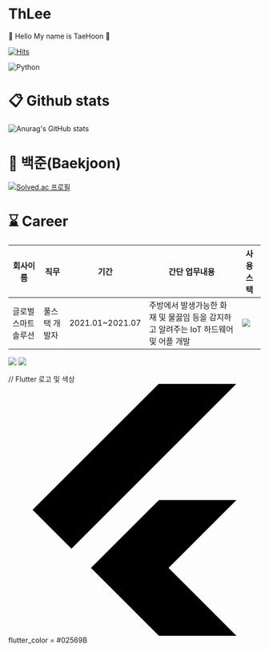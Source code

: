 # ThLee 
👋 Hello My name is TaeHoon 👋  
  
[![Hits](https://hits.seeyoufarm.com/api/count/incr/badge.svg?url=https%3A%2F%2Fgithub.com%2Fhoon-git%2FThLee&count_bg=%2379C83D&title_bg=%23555555&icon=&icon_color=%23E7E7E7&title=hits&edge_flat=false)](https://hits.seeyoufarm.com)

<img alt="Python" src ="https://img.shields.io/badge/Python-3776AB.svg?&style=for-the-badge&logo=Python&logoColor=white"/>

# 📋 Github stats
![Anurag's GitHub stats](https://github-readme-stats.vercel.app/api?username=git-ThLee&show_icons=true&theme=radical)

# 🥇 백준(Baekjoon)
[![Solved.ac
프로필](http://mazassumnida.wtf/api/v2/generate_badge?boj=dlxogns96)](https://solved.ac/dlxogns96)

# ⌛ Career

|회사이름|직무|기간|간단 업무내용|사용 스택|
|---|---|---|---|---|
|글로벌스마트솔루션|풀스택 개발자|2021.01~2021.07|주방에서 발생가능한 화재 및 물끓임 등을 감지하고 알려주는 IoT 하드웨어 및 어플 개발|<img src="https://img.shields.io/badge/Flutter-flutter_color?style=for-the-badge&logo=Flutter&logoColor=white"> |



<img src="https://img.shields.io/badge/Python-3776AB?style=for-the-badge&logo=Python&logoColor=white">  
<img src="https://img.shields.io/badge/Flutter-flutter_color?style=for-the-badge&logo=Flutter&logoColor=white">  


// Flutter 로고 및 색상
<svg role="img" viewBox="0 0 24 24" xmlns="http://www.w3.org/2000/svg"><title>Flutter</title><path d="M14.314 0L2.3 12 6 15.7 21.684.013h-7.357zm.014 11.072L7.857 17.53l6.47 6.47H21.7l-6.46-6.468 6.46-6.46h-7.37z"/></svg>  
flutter_color = #02569B

<!--
**git-ThLee/git-ThLee** is a ✨ _special_ ✨ repository because its `README.md` (this file) appears on your GitHub profile.

Here are some ideas to get you started:

- 🔭 I’m currently working on ...
- 🌱 I’m currently learning ...
- 👯 I’m looking to collaborate on ...
- 🤔 I’m looking for help with ...
- 💬 Ask me about ...
- 📫 How to reach me: ...
- 😄 Pronouns: ...
- ⚡ Fun fact: ...
-->
